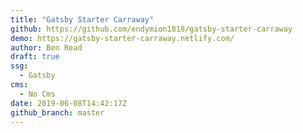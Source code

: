 ```yaml
---
title: "Gatsby Starter Carraway"
github: https://github.com/endymion1818/gatsby-starter-carraway
demo: https://gatsby-starter-carraway.netlify.com/
author: Ben Read
draft: true
ssg:
  - Gatsby
cms:
  - No Cms
date: 2019-06-08T14:42:17Z
github_branch: master
---
```

